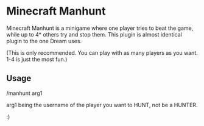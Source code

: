 # Minecraft Manhunt
Minecraft Manhunt is a minigame where one player tries to beat the game, while up to 4* others try and stop them. This plugin is almost identical plugin to the one Dream uses.

(This is only recommended. You can play with as many players as you want. 1-4 is just the most fun.)

## Usage
/manhunt arg1

arg1 being the username of the player you want to HUNT, not be a HUNTER.


:)
